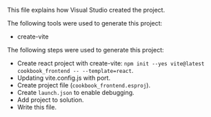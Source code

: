 This file explains how Visual Studio created the project.

The following tools were used to generate this project:
- create-vite

The following steps were used to generate this project:
- Create react project with create-vite: `npm init --yes vite@latest cookbook_frontend -- --template=react`.
- Updating vite.config.js with port.
- Create project file (`cookbook_frontend.esproj`).
- Create `launch.json` to enable debugging.
- Add project to solution.
- Write this file.
